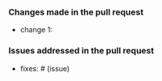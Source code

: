### Changes made in the pull request

- change 1:

### Issues addressed in the pull request

- fixes: # (issue)